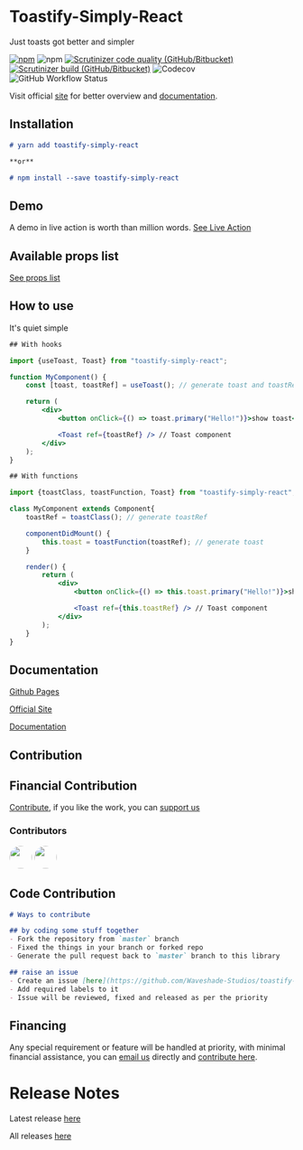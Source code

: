 # Toastify-Simply-React

Just toasts got better and simpler

[![npm](https://img.shields.io/npm/v/toastify-simply-react)](https://www.npmjs.com/package/toastify-simply-react)
![npm](https://img.shields.io/npm/dt/toastify-simply-react?color=yellow)
[![Scrutinizer code quality (GitHub/Bitbucket)](https://img.shields.io/scrutinizer/quality/g/Waveshade-Studios/toastify-simply-react?color=CA63DD&logo=scrutinizer)](https://scrutinizer-ci.com/g/Waveshade-Studios/toastify-simply-react)
[![Scrutinizer build (GitHub/Bitbucket)](https://img.shields.io/scrutinizer/build/g/Waveshade-Studios/toastify-simply-react?logo=scrutinizer)](https://scrutinizer-ci.com/g/Waveshade-Studios/toastify-simply-react/build-status)
![Codecov](https://img.shields.io/codecov/c/gh/Waveshade-Studios/toastify-simply-react?color=orange&logo=codecov)
![GitHub Workflow Status](https://img.shields.io/github/workflow/status/Waveshade-Studios/toastify-simply-react/CI%20&%20Coverage?logo=github)

Visit official [site](https://toastify-simply-react.herokuapp.com/) for better overview and [documentation](https://toastify-simply-react.herokuapp.com/read-docs).

## Installation

```markdown
# yarn add toastify-simply-react

**or**

# npm install --save toastify-simply-react
```

## Demo

A demo in live action is worth than million words.
[See Live Action](https://toastify-simply-react.herokuapp.com/demo-playground)

## Available props list

[See props list](https://toastify-simply-react.herokuapp.com/read-docs/props)


## How to use

It's quiet simple


```jsx
## With hooks

import {useToast, Toast} from "toastify-simply-react";

function MyComponent() {
    const [toast, toastRef] = useToast(); // generate toast and toastRef

    return (
        <div>
            <button onClick={() => toast.primary("Hello!")}>show toast</button>

            <Toast ref={toastRef} /> // Toast component
        </div>
    );
}

## With functions

import {toastClass, toastFunction, Toast} from "toastify-simply-react";

class MyComponent extends Component{
    toastRef = toastClass(); // generate toastRef

    componentDidMount() {
        this.toast = toastFunction(toastRef); // generate toast
    }

    render() {
        return (
            <div>
                <button onClick={() => this.toast.primary("Hello!")}>show toast</button>

                <Toast ref={this.toastRef} /> // Toast component
            </div>
        );
    }
}
```

## Documentation
[Github Pages](https://waveshade-studios.github.io/toastify-simply-react)

[Official Site](https://toastify-simply-react.herokuapp.com/)

[Documentation](https://toastify-simply-react.herokuapp.com/read-docs)

## Contribution

## Financial Contribution

[Contribute](https://opencollective.com/toastify-simply-react), if you like the work, you can [support us](https://opencollective.com/toastify-simply-react/contribute/reliever-19802/checkout)

### Contributors

<a href="https://github.com/rohit231095"><img src="http://i.imgur.com/XHjuWgo.png" width="40" height="40" style="border-radius:50%;" /></a> <a href="https://github.com/Waveshade-Studios"><img src="https://avatars1.githubusercontent.com/u/68241259?s=60&v=4" width="40" height="40" style="border-radius:50%;" /></a>


## Code Contribution

```markdown
# Ways to contribute

## by coding some stuff together
- Fork the repository from `master` branch
- Fixed the things in your branch or forked repo
- Generate the pull request back to `master` branch to this library

## raise an issue
- Create an issue [here](https://github.com/Waveshade-Studios/toastify-simply-react/issues)
- Add required labels to it
- Issue will be reviewed, fixed and released as per the priority
```


## Financing

Any special requirement or feature will be handled at priority, with minimal financial assistance, you can [email us](mailto:waveshade.studios@gmail.com?subject=Proposal-Toastify-Simply-React) directly and [contribute here](https://opencollective.com/toastify-simply-react).

# Release Notes

Latest release [here](https://toastify-simply-react.herokuapp.com/releases)

All releases [here](https://toastify-simply-react.herokuapp.com/releases)